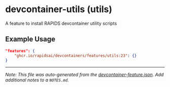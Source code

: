 
# devcontainer-utils (utils)

A feature to install RAPIDS devcontainer utility scripts

## Example Usage

```json
"features": {
    "ghcr.io/rapidsai/devcontainers/features/utils:23": {}
}
```





---

_Note: This file was auto-generated from the [devcontainer-feature.json](https://github.com/rapidsai/devcontainers/blob/main/features/src/utils/devcontainer-feature.json).  Add additional notes to a `NOTES.md`._

